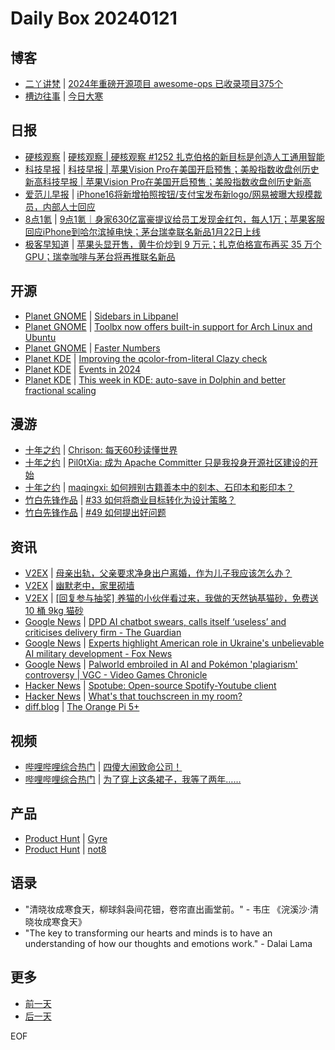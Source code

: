 # Daily Box 20240121

## 博客
- [二丫讲梵](https://wiki.eryajf.net/) | [2024年重磅开源项目 awesome-ops 已收录项目375个](https://wiki.eryajf.net/pages/9dfb86/)
- [槽边往事](https://www.hecaitou.com/) | [今日大寒](https://www.hecaitou.com/2024/01/Major-Cold.html)

## 日报
- [硬核观察](https://linux.cn/news/express/) | [硬核观察 | 硬核观察 #1252 扎克伯格的新目标是创造人工通用智能](https://linux.cn/article-16571-1.html?utm_source=rss&utm_medium=rss)
- [科技早报](https://www.jiemian.com/lists/459.html) | [科技早报 | 苹果Vision Pro在美国开启预售；美股指数收盘创历史新高科技早报 | 苹果Vision Pro在美国开启预售；美股指数收盘创历史新高](https://www.jiemian.com/article/10703169.html)
- [爱范儿早报](https://www.ifanr.com/category/ifanrnews) | [iPhone16将新增拍照按钮/支付宝发布新logo/网易被曝大规模裁员，内部人士回应](https://www.ifanr.com/1573845)
- [8点1氪](https://36kr.com/user/5652071) | [9点1氪｜身家630亿富豪提议给员工发现金红包，每人1万；苹果客服回应iPhone到哈尔滨掉电快；茅台瑞幸联名新品1月22日上线](https://36kr.com/p/2612283037882499)
- [极客早知道](https://www.geekpark.net/column/74) | [苹果头显开售，黄牛价炒到 9 万元；扎克伯格宣布再买 35 万个 GPU；瑞幸咖啡与茅台将再推联名新品](https://www.geekpark.net/news/330618)

## 开源
- [Planet GNOME](https://planet.gnome.org/) | [Sidebars in Libpanel](https://blogs.gnome.org/chergert/2024/01/20/sidebars-in-libpanel/)
- [Planet GNOME](https://planet.gnome.org/) | [Toolbx now offers built-in support for Arch Linux and Ubuntu](https://debarshiray.wordpress.com/2024/01/20/toolbx-now-offers-built-in-support-for-arch-linux-and-ubuntu/)
- [Planet GNOME](https://planet.gnome.org/) | [Faster Numbers](https://blogs.gnome.org/chergert/2024/01/20/faster-numbers/)
- [Planet KDE](https://planet.kde.org/) | [Improving the qcolor-from-literal Clazy check](https://write.as/alexander-lohnau/improving-the-qcolor-from-literal-clazy-check?pk_campaign=rss-feed?utm_source=atom_feed)
- [Planet KDE](https://planet.kde.org/) | [Events in 2024](https://www.volkerkrause.eu/2024/01/20/events-in-2024.html?utm_source=atom_feed)
- [Planet KDE](https://planet.kde.org/) | [This week in KDE: auto-save in Dolphin and better fractional scaling](https://pointieststick.com/2024/01/19/this-week-in-kde-auto-save-in-dolphin-and-better-fractional-scaling/?utm_source=atom_feed)

## 漫游
- [十年之约](https://www.foreverblog.cn/feeds.html) | [Chrison: 每天60秒读懂世界](https://blog.chrison.cn/live/224.html)
- [十年之约](https://www.foreverblog.cn/feeds.html) | [Pil0tXia: 成为 Apache Committer 只是我投身开源社区建设的开始](https://www.pil0txia.com/post/2024-01-21_what-is-an-apache-committer/)
- [十年之约](https://www.foreverblog.cn/feeds.html) | [maqingxi: 如何辨别古籍善本中的刻本、石印本和影印本？](https://www.munue.com/538.html)
- [竹白先锋作品](https://www.zhubai.wiki/) | [#33 如何将商业目标转化为设计策略？](https://open.zhubai.wiki/a/l/t/z/pl/fivekey/2360377612566511616)
- [竹白先锋作品](https://www.zhubai.wiki/) | [#49 如何提出好问题](https://open.zhubai.wiki/a/l/t/z/pl/shyrz/2360367823328391168)

## 资讯
- [V2EX](https://www.v2ex.com/) | [母亲出轨，父亲要求净身出户离婚，作为儿子我应该怎么办？](https://www.v2ex.com/t/1010326)
- [V2EX](https://www.v2ex.com/) | [幽默老中，家里砌墙](https://www.v2ex.com/t/1010315)
- [V2EX](https://www.v2ex.com/) | [[回复参与抽奖] 养猫的小伙伴看过来，我做的天然钠基猫砂，免费送 10 桶 9kg 猫砂](https://www.v2ex.com/t/1010298)
- [Google News](https://news.google.com/topics/CAAqJggKIiBDQkFTRWdvSUwyMHZNRGRqTVhZU0FtVnVHZ0pWVXlnQVAB/sections/CAQiQ0NCQVNMQW9JTDIwdk1EZGpNWFlTQW1WdUdnSlZVeUlOQ0FRYUNRb0hMMjB2TUcxcmVpb0pFZ2N2YlM4d2JXdDZLQUEqKggAKiYICiIgQ0JBU0Vnb0lMMjB2TURkak1YWVNBbVZ1R2dKVlV5Z0FQAVAB) | [DPD AI chatbot swears, calls itself ‘useless’ and criticises delivery firm - The Guardian](https://news.google.com/rss/articles/CBMicWh0dHBzOi8vd3d3LnRoZWd1YXJkaWFuLmNvbS90ZWNobm9sb2d5LzIwMjQvamFuLzIwL2RwZC1haS1jaGF0Ym90LXN3ZWFycy1jYWxscy1pdHNlbGYtdXNlbGVzcy1hbmQtY3JpdGljaXNlcy1maXJt0gFxaHR0cHM6Ly9hbXAudGhlZ3VhcmRpYW4uY29tL3RlY2hub2xvZ3kvMjAyNC9qYW4vMjAvZHBkLWFpLWNoYXRib3Qtc3dlYXJzLWNhbGxzLWl0c2VsZi11c2VsZXNzLWFuZC1jcml0aWNpc2VzLWZpcm0?oc=5)
- [Google News](https://news.google.com/topics/CAAqJggKIiBDQkFTRWdvSUwyMHZNRGRqTVhZU0FtVnVHZ0pWVXlnQVAB/sections/CAQiQ0NCQVNMQW9JTDIwdk1EZGpNWFlTQW1WdUdnSlZVeUlOQ0FRYUNRb0hMMjB2TUcxcmVpb0pFZ2N2YlM4d2JXdDZLQUEqKggAKiYICiIgQ0JBU0Vnb0lMMjB2TURkak1YWVNBbVZ1R2dKVlV5Z0FQAVAB) | [Experts highlight American role in Ukraine's unbelievable AI military development - Fox News](https://news.google.com/rss/articles/CBMia2h0dHBzOi8vd3d3LmZveG5ld3MuY29tL3dvcmxkL2V4cGVydHMtaGlnaGxpZ2h0LWFtZXJpY2FuLXJvbGUtdWtyYWluZXMtdW5iZWxpZXZhYmxlLWFpLW1pbGl0YXJ5LWRldmVsb3BtZW500gFvaHR0cHM6Ly93d3cuZm94bmV3cy5jb20vd29ybGQvZXhwZXJ0cy1oaWdobGlnaHQtYW1lcmljYW4tcm9sZS11a3JhaW5lcy11bmJlbGlldmFibGUtYWktbWlsaXRhcnktZGV2ZWxvcG1lbnQuYW1w?oc=5)
- [Google News](https://news.google.com/topics/CAAqJggKIiBDQkFTRWdvSUwyMHZNRGRqTVhZU0FtVnVHZ0pWVXlnQVAB/sections/CAQiQ0NCQVNMQW9JTDIwdk1EZGpNWFlTQW1WdUdnSlZVeUlOQ0FRYUNRb0hMMjB2TUcxcmVpb0pFZ2N2YlM4d2JXdDZLQUEqKggAKiYICiIgQ0JBU0Vnb0lMMjB2TURkak1YWVNBbVZ1R2dKVlV5Z0FQAVAB) | [Palworld embroiled in AI and Pokémon 'plagiarism' controversy | VGC - Video Games Chronicle](https://news.google.com/rss/articles/CBMiZWh0dHBzOi8vd3d3LnZpZGVvZ2FtZXNjaHJvbmljbGUuY29tL25ld3MvcGFsd29ybGQtZW1icm9pbGVkLWluLWFpLWFuZC1wb2tlbW9uLXBsYWdpYXJpc20tY29udHJvdmVyc3kv0gEA?oc=5)
- [Hacker News](https://news.ycombinator.com/front) | [Spotube: Open-source Spotify-Youtube client](https://news.ycombinator.com/item?id=39066136)
- [Hacker News](https://news.ycombinator.com/front) | [What's that touchscreen in my room?](https://news.ycombinator.com/item?id=39063242)
- [diff.blog](https://diff.blog/) | [The Orange Pi 5+](https://diff.blog/post/the-orange-pi-5-167015/)

## 视频
- [哔哩哔哩综合热门](https://www.bilibili.com/v/popular/all/) | [四傻大闹致命公司！](https://b23.tv/BV1yC4y1C7Ep)
- [哔哩哔哩综合热门](https://www.bilibili.com/v/popular/all/) | [为了穿上这条裙子，我等了两年……](https://b23.tv/BV1ka4y1y7hk)

## 产品
- [Product Hunt](https://www.producthunt.com) | [Gyre](https://www.producthunt.com/posts/gyre-2)
- [Product Hunt](https://www.producthunt.com) | [not8](https://www.producthunt.com/posts/not8-3)

## 语录
- "清晓妆成寒食天，柳球斜袅间花钿，卷帘直出画堂前。" - 韦庄 《浣溪沙·清晓妆成寒食天》
- "The key to transforming our hearts and minds is to have an understanding of how our thoughts and emotions work." - Dalai Lama

## 更多
- [前一天](daily-box-20240120.md)
- [后一天](daily-box-20240122.md)

EOF